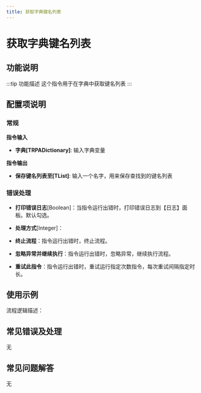```yaml
---
title: 获取字典键名列表
---
```


# 获取字典键名列表

## 功能说明

:::tip 功能描述
这个指令用于在字典中获取键名列表
:::

## 配置项说明

### 常规

**指令输入**

- **字典[TRPADictionary]**: 输入字典变量


**指令输出**

- **保存键名列表至[TList<String>]**: 输入一个名字，用来保存查找到的键名列表

### 错误处理

- **打印错误日志**[Boolean]：当指令运行出错时，打印错误日志到【日志】面板。默认勾选。

- **处理方式**[Integer]：

 - **终止流程**：指令运行出错时，终止流程。

 - **忽略异常并继续执行**：指令运行出错时，忽略异常，继续执行流程。

 - **重试此指令**：指令运行出错时，重试运行指定次数指令，每次重试间隔指定时长。

## 使用示例

流程逻辑描述：

## 常见错误及处理

无

## 常见问题解答

无

